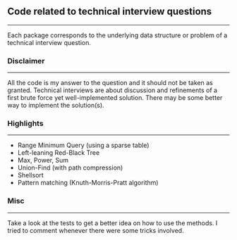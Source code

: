 ## Code related to technical interview questions
------------------------------------------------
Each package corresponds to the underlying data structure or problem of a technical interview question.

### Disclaimer
--------------
All the code is my answer to the question and it should not be taken as granted. Technical interviews are about discussion and refinements of a first brute force yet well-implemented solution. There may be some better way to implement the solution(s).

### Highlights
--------------
*	Range Minimum Query (using a sparse table)
*	Left-leaning Red-Black Tree
*	Max, Power, Sum
*	Union-Find (with path compression)
*	Shellsort
*	Pattern matching (Knuth-Morris-Pratt algorithm)

### Misc
--------
Take a look at the tests to get a better idea on how to use the methods. I tried to comment whenever there were some tricks involved.
